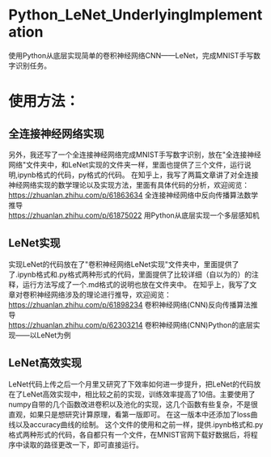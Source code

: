 # Python_LeNet_UnderlyingImplementation
使用Python从底层实现简单的卷积神经网络CNN——LeNet，完成MNIST手写数字识别任务。
#  使用方法：

## 全连接神经网络实现
另外，我还写了一个全连接神经网络完成MNIST手写数字识别，放在"全连接神经网络"文件夹中，和LeNet实现的文件夹一样，里面也提供了三个文件，运行说明,ipynb格式的代码，py格式的代码。
在知乎上，我写了两篇文章讲了对全连接神经网络实现的数学理论以及实现方法，里面有具体代码的分析，欢迎阅览：  
https://zhuanlan.zhihu.com/p/61863634 全连接神经网络中反向传播算法数学推导  
https://zhuanlan.zhihu.com/p/61875022 用Python从底层实现一个多层感知机

## LeNet实现
实现LeNet的代码放在了"卷积神经网络LeNet实现"文件夹中，里面提供了了.ipynb格式和.py格式两种形式的代码，里面提供了比较详细（自以为的）的注释，运行方法写成了一个.md格式的说明也放在文件夹中。
在知乎上，我写了文章对卷积神经网络涉及的理论进行推导，欢迎阅览：  
https://zhuanlan.zhihu.com/p/61898234 卷积神经网络(CNN)反向传播算法推导  
https://zhuanlan.zhihu.com/p/62303214 卷积神经网络(CNN)Python的底层实现——以LeNet为例

## LeNet高效实现
LeNet代码上传之后一个月里又研究了下效率如何进一步提升，把LeNet的代码放在了LeNet高效实现中，相比较之前的实现，训练效率提高了10倍。主要使用了numpy自带的几个函数改进卷积以及池化的实现，这几个函数有些复杂，不是很直观，如果只是想研究计算原理，看第一版即可。
在这一版本中还添加了loss曲线以及accuracy曲线的绘制。
这个文件的使用和之前一样，提供.ipynb格式和.py格式两种形式的代码，各自都只有一个文件，在MNIST官网下载好数据后，将程序中读取的路径更改一下，即可直接运行。

